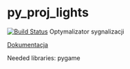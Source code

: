 # py_proj_lights
[![Build Status](https://travis-ci.org/DrimTim32/py_proj_lights.svg?branch=master)](https://travis-ci.org/DrimTim32/py_proj_lights)
Optymalizator sygnalizacji

[Dokumentacja](https://drimtim32.github.io/lights_docs/)

Needed libraries:
pygame
